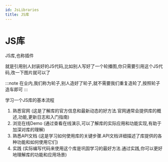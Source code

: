 ```yaml
---
id: JsLibraries
title: JS库
---
```


# JS库

JS库,也称插件

就是引用别人封装好的JS代码,比如别人写好了一个轮播图,你只需要引用这个JS代码,改一下图片就可以了

:::note
在业内,我们称为轮子,别人造好了轮子,就不需要我们重复造轮了,按照轮子造车即可
:::

学习一个JS库的基本流程

1. 熟悉官网 (这是了解库的官方信息和最新动态的好方法.官网通常会提供库的概述,功能,更新日志和入门指南)
2. 浏览在线Demo (通过查看在线演示,可以了解库的实际应用和功能实现,有助于加深对库的理解)
3. 熟悉API文档 (这是学习如何使用库的关键步骤.API文档详细描述了库提供的各种功能和如何使用它们)
4. 实践 (实际编写代码来使用这个库是巩固学习的最好方法.通过实践,你可以更好地理解库的功能和应用场景)
